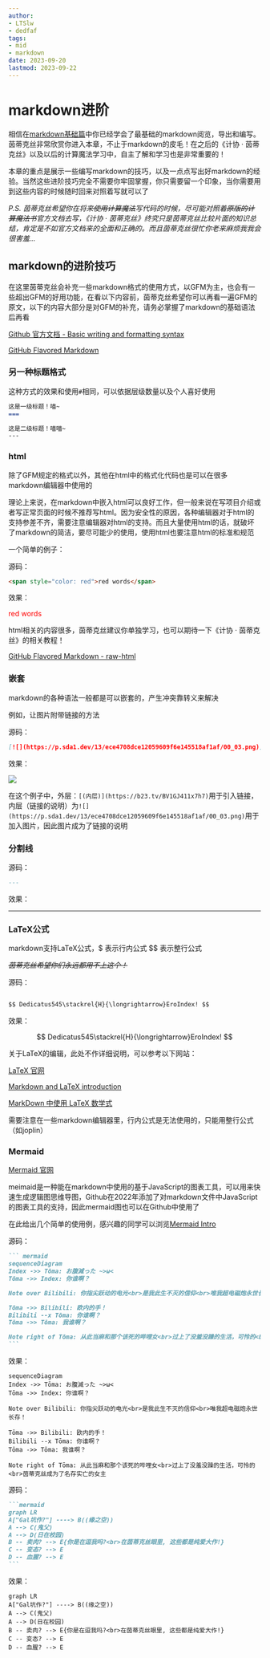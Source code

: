```yaml
---
author:
- LTSlw
- dedfaf
tags:
- mid
- markdown
date: 2023-09-20
lastmod: 2023-09-22
---
```


# markdown进阶

相信在[markdown基础篇](第0.0话%20从markdown说开去.md)中你已经学会了最基础的markdown阅览，导出和编写。茵蒂克丝非常欣赏你进入本章，不止于markdown的皮毛！在之后的《计协 · 茵蒂克丝》以及以后的计算魔法学习中，自主了解和学习也是非常重要的！

本章的重点是展示一些编写markdown的技巧，以及一点点写出好markdown的经验。当然这些进阶技巧完全不需要你牢固掌握，你只需要留一个印象，当你需要用到这些内容的时候随时回来对照着写就可以了

*P.S. 茵蒂克丝希望你在将来~~使用计算魔法~~写代码的时候，尽可能对照着~~原版的计算魔法书~~官方文档去写，《计协 · 茵蒂克丝》终究只是茵蒂克丝比较片面的知识总结，肯定是不如官方文档来的全面和正确的。而且茵蒂克丝很忙你老来麻烦我我会很害羞...*

## markdown的进阶技巧

在这里茵蒂克丝会补充一些markdown格式的使用方式，以GFM为主，也会有一些超出GFM的好用功能，在看以下内容前，茵蒂克丝希望你可以再看一遍GFM的原文，以下的内容大部分是对GFM的补充，请务必掌握了markdown的基础语法后再看

[Github 官方文档 - Basic writing and formatting syntax](https://docs.github.com/en/get-started/writing-on-github/getting-started-with-writing-and-formatting-on-github/basic-writing-and-formatting-syntax)

[GitHub Flavored Markdown](https://github.github.com/gfm/)

### 另一种标题格式

这种方式的效果和使用`#`相同，可以依据层级数量以及个人喜好使用

``` markdown
这是一级标题！喵~
===

这是二级标题！喵喵~
---
```

### html

除了GFM规定的格式以外，其他在html中的格式化代码也是可以在很多markdown编辑器中使用的

理论上来说，在markdown中嵌入html可以良好工作，但一般来说在写项目介绍或者写正常页面的时候不推荐写html。因为安全性的原因，各种编辑器对于html的支持参差不齐，需要注意编辑器对html的支持。而且大量使用html的话，就破坏了markdown的简洁，要尽可能少的使用，使用html也要注意html的标准和规范

一个简单的例子：

源码：

``` html
<span style="color: red">red words</span>
```

效果：

<span style="color: red">red words</span>

html相关的内容很多，茵蒂克丝建议你单独学习，也可以期待一下《计协 · 茵蒂克丝》的相关教程！

[GitHub Flavored Markdown - raw-html](https://github.github.com/gfm/#raw-html)

### 嵌套

markdown的各种语法一般都是可以嵌套的，产生冲突靠转义来解决

例如，让图片附带链接的方法

源码：

``` markdown
[![](https://p.sda1.dev/13/ece4708dce12059609f6e145518af1af/00_03.png)](https://b23.tv/BV1GJ411x7h7)
```

效果：

[![](https://p.sda1.dev/13/ece4708dce12059609f6e145518af1af/00_03.png)](https://b23.tv/BV1GJ411x7h7)

在这个例子中，外层：`[(内层)](https://b23.tv/BV1GJ411x7h7)`用于引入链接，内层（链接的说明）为`![](https://p.sda1.dev/13/ece4708dce12059609f6e145518af1af/00_03.png)`用于加入图片，因此图片成为了链接的说明

### 分割线

源码：

``` markdown
---
```

效果：

---

### LaTeX公式

markdown支持LaTeX公式，$ 表示行内公式 $$ 表示整行公式

~~*茵蒂克丝希望你们永远都用不上这个！*~~

源码：

``` markdown

$$ Dedicatus545\stackrel{H}{\longrightarrow}EroIndex! $$

```

效果：

$$ Dedicatus545\stackrel{H}{\longrightarrow}EroIndex! $$

关于LaTeX的编辑，此处不作详细说明，可以参考以下网站：

[LaTeX 官网](https://www.latex-project.org/)

[Markdown and LaTeX introduction](https://ashki23.github.io/markdown-latex.html#latex)

[MarkDown 中使用 LaTeX 数学式](https://www.cnblogs.com/nowgood/p/Latexstart.html)

需要注意在一些markdown编辑器里，行内公式是无法使用的，只能用整行公式（如joplin）

### Mermaid

[Mermaid 官网](http://mermaid.js.org/#/)

meimaid是一种能在markdown中使用的基于JavaScript的图表工具，可以用来快速生成逻辑图思维导图，Github在2022年添加了对markdown文件中JavaScript的图表工具的支持，因此mermaid图也可以在Github中使用了

在此给出几个简单的使用例，感兴趣的同学可以浏览[Mermaid Intro](https://mermaid.js.org/intro/)

源码：

```` markdown
``` mermaid
sequenceDiagram
Index ->> Tōma: お腹減った ~>ω<
Tōma ->> Index: 你谁啊？

Note over Bilibili: 你指尖跃动的电光<br>是我此生不灭的信仰<br>唯我超电磁炮永世长存！

Tōma ->> Bilibili: 欧内的手！
Bilibili --x Tōma: 你谁啊？
Tōma ->> Tōma: 我谁啊？

Note right of Tōma: 从此当麻和那个该死的哔哩女<br>过上了没羞没躁的生活，可怜的<br>茵蒂克丝成为了名存实亡的女主
```
````

效果：


```mermaid
sequenceDiagram
Index ->> Tōma: お腹減った ~>ω<
Tōma ->> Index: 你谁啊？

Note over Bilibili: 你指尖跃动的电光<br>是我此生不灭的信仰<br>唯我超电磁炮永世长存！

Tōma ->> Bilibili: 欧内的手！
Bilibili --x Tōma: 你谁啊？
Tōma ->> Tōma: 我谁啊？

Note right of Tōma: 从此当麻和那个该死的哔哩女<br>过上了没羞没躁的生活，可怜的<br>茵蒂克丝成为了名存实亡的女主
```

源码：

```` markdown
```mermaid
graph LR
A["Gal坑作?"] ----> B((缘之空))
A --> C(鬼父)
A --> D(日在校园)
B -- 卖肉? --> E{你是在逗我吗?<br>在茵蒂克丝眼里, 这些都是纯爱大作!}
C -- 变态? --> E
D -- 血腥? --> E
```
````

效果：

```mermaid
graph LR
A["Gal坑作?"] ----> B((缘之空))
A --> C(鬼父)
A --> D(日在校园)
B -- 卖肉? --> E{你是在逗我吗?<br>在茵蒂克丝眼里, 这些都是纯爱大作!}
C -- 变态? --> E
D -- 血腥? --> E
```
